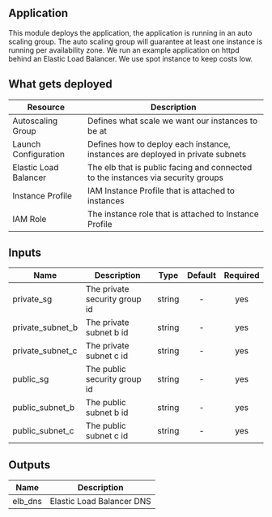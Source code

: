 ## Application
This module deploys the application, the application is running in an auto scaling group.
The auto scaling group will guarantee at least one instance is running per availability zone.
We run an example application on httpd behind an Elastic Load Balancer.
We use spot instance to keep costs low.

## What gets deployed
| Resource              | Description
| ---                   | ---
| Autoscaling Group     | Defines what scale we want our instances to be at
| Launch Configuration  | Defines how to deploy each instance, instances are deployed in private subnets
| Elastic Load Balancer | The elb that is public facing and connected to the instances via security groups
| Instance Profile      | IAM Instance Profile that is attached to instances
| IAM Role              | The instance role that is attached to Instance Profile

## Inputs

| Name             | Description                   | Type   | Default | Required |
| ------           | -------------                 | :----: | :-----: | :-----:  |
| private_sg       | The private security group id | string | -       | yes      |
| private_subnet_b | The private subnet b id       | string | -       | yes      |
| private_subnet_c | The private subnet c id       | string | -       | yes      |
| public_sg        | The public security group id  | string | -       | yes      |
| public_subnet_b  | The public subnet b id        | string | -       | yes      |
| public_subnet_c  | The public subnet c id        | string | -       | yes      |

## Outputs

| Name    | Description               |
| ------  | -------------             |
| elb_dns | Elastic Load Balancer DNS |
